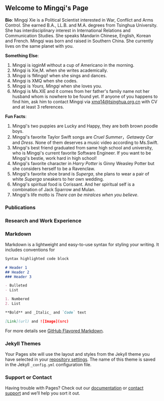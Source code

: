 ## Welcome to Mingqi's Page

**Bio**: Mingqi Xie is a Political Scientist interested in War, Conflict and Arms Control. She earned B.A., LL.B. and M.A. degrees from Tsinghua University. She has interdisciplinary interest in International Relations and Communication Studies. She speaks Mandarin Chinese, English, Korean and French. Mingqi was born and raised in Southern China. She currently lives on the same planet with you.

**Something Else**: 
1. Mingqi is iqginM without a cup of Americano in the morning. 
2. Mingqi is Xie,M. when she writes academically. 
3. Mingqi is !Mingqi! when she sings and dances. 
4. Mingqi is XMQ when she codes. 
5. Mingqi is *Yours, Mingqi* when she loves you. 
6. Mingqi is Ms.XIE and it comes from her father's family name not her husband whom is nowhere to be found yet. If anyone of you happens to find him, ask him to contact Mingqi via [xmq14@tsinghua.org.cn](xmq14@tsinghua.org.cn) with CV and at least 3 references.

**Fun Facts**: 
1. Mingqi's two puppies are Lucky and Happy, they are both brown poodle boys.
2. Mingqi's favorite Taylor Swift songs are *Cruel Summer*，*Getaway Car* and *Dress*. None of them deserves a music video according to Ms.Swift. 
3. Mingqi's best friend graduated from same high school and university, who is Mingqi's current favorite Software Engineer. If you want to be Mingqi's bestie, work hard in high school! 
4. Mingqi's favorite character in *Harry Potter* is Ginny Weasley Potter but she considers herself to be a Ravenclaw. 
5. Mingqi's favorite shoe brand is *Superga*, she plans to wear a pair of white *Superga* sneakers to her own wedding.
6. Mingqi's spiritual food is Corissant. And her spiritual self is a combination of Jack Sparrow and Mulan.
7. Mingqi's life motto is *There can be miralces when you believe*.

### Publications

### Research and Work Experience

###

### Markdown

Markdown is a lightweight and easy-to-use syntax for styling your writing. It includes conventions for

```markdown
Syntax highlighted code block

# Header 1
## Header 2
### Header 3

- Bulleted
- List

1. Numbered
2. List

**Bold** and _Italic_ and `Code` text

[Link](url) and ![Image](src)
```

For more details see [GitHub Flavored Markdown](https://guides.github.com/features/mastering-markdown/).

### Jekyll Themes

Your Pages site will use the layout and styles from the Jekyll theme you have selected in your [repository settings](https://github.com/mingqi2014/mingqi2014.github.io/settings). The name of this theme is saved in the Jekyll `_config.yml` configuration file.

### Support or Contact

Having trouble with Pages? Check out our [documentation](https://docs.github.com/categories/github-pages-basics/) or [contact support](https://github.com/contact) and we’ll help you sort it out.
